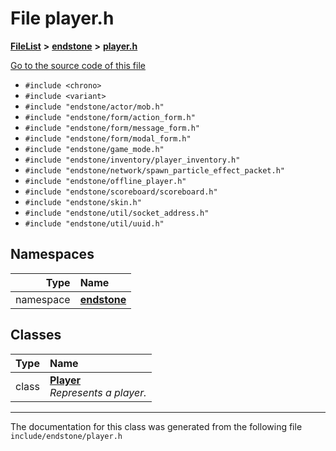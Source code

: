 

# File player.h



[**FileList**](files.md) **>** [**endstone**](dir_6cf277b678674f97c7a2b6b3b2447b33.md) **>** [**player.h**](player_8h.md)

[Go to the source code of this file](player_8h_source.md)



* `#include <chrono>`
* `#include <variant>`
* `#include "endstone/actor/mob.h"`
* `#include "endstone/form/action_form.h"`
* `#include "endstone/form/message_form.h"`
* `#include "endstone/form/modal_form.h"`
* `#include "endstone/game_mode.h"`
* `#include "endstone/inventory/player_inventory.h"`
* `#include "endstone/network/spawn_particle_effect_packet.h"`
* `#include "endstone/offline_player.h"`
* `#include "endstone/scoreboard/scoreboard.h"`
* `#include "endstone/skin.h"`
* `#include "endstone/util/socket_address.h"`
* `#include "endstone/util/uuid.h"`













## Namespaces

| Type | Name |
| ---: | :--- |
| namespace | [**endstone**](namespaceendstone.md) <br> |


## Classes

| Type | Name |
| ---: | :--- |
| class | [**Player**](classendstone_1_1Player.md) <br>_Represents a player._  |



















































------------------------------
The documentation for this class was generated from the following file `include/endstone/player.h`


